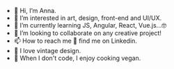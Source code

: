 - 👋 Hi, I’m Anna.
- 👀 I’m interested in art, design, front-end and UI/UX.
- 🌱 I’m currently learning JS, Angular, React, Vue.js...:nerd_face:
- 💞️ I’m looking to collaborate on any creative project!
- 📫 How to reach me :mag_right: find me on Linkedin.
- :art: I love vintage design.
- :broccoli: When I don't code, I enjoy cooking vegan.

<!---
anna-majka/anna-majka is a ✨ special ✨ repository because its `README.md` (this file) appears on your GitHub profile.
You can click the Preview link to take a look at your changes.
--->
